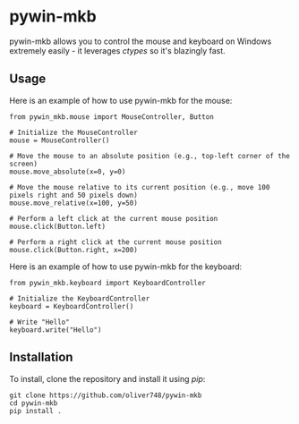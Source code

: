 # pywin-mkb
pywin-mkb allows you to control the mouse and keyboard on Windows extremely easily - it leverages *ctypes* so it's blazingly fast.

## Usage
Here is an example of how to use pywin-mkb for the mouse:
```
from pywin_mkb.mouse import MouseController, Button

# Initialize the MouseController
mouse = MouseController()

# Move the mouse to an absolute position (e.g., top-left corner of the screen)
mouse.move_absolute(x=0, y=0)

# Move the mouse relative to its current position (e.g., move 100 pixels right and 50 pixels down)
mouse.move_relative(x=100, y=50)

# Perform a left click at the current mouse position
mouse.click(Button.left)

# Perform a right click at the current mouse position
mouse.click(Button.right, x=200)

```

Here is an example of how to use pywin-mkb for the keyboard:
```
from pywin_mkb.keyboard import KeyboardController

# Initialize the KeyboardController
keyboard = KeyboardController()

# Write "Hello"
keyboard.write("Hello")

```

## Installation
To install, clone the repository and install it using *pip*:
```
git clone https://github.com/oliver748/pywin-mkb
cd pywin-mkb
pip install .
```
